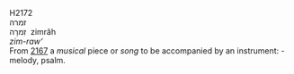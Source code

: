 <body>
  <p>H2172<br>  זמרה  <br> זִמרָה  ‎  zimrâh  <br><i>zim-raw‘ </i><br>From <a href="h2167.htm">2167</a>  a <i>musical</i> piece or <i>song</i> to be accompanied by an instrument: - melody, psalm.<br></p>
 </body>